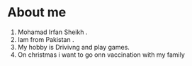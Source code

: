 # About me

1. Mohamad Irfan Sheikh .
2. Iam from Pakistan .
3. My hobby is Drivivng and play games.
4. On christmas i want to go onn vaccination with my family

